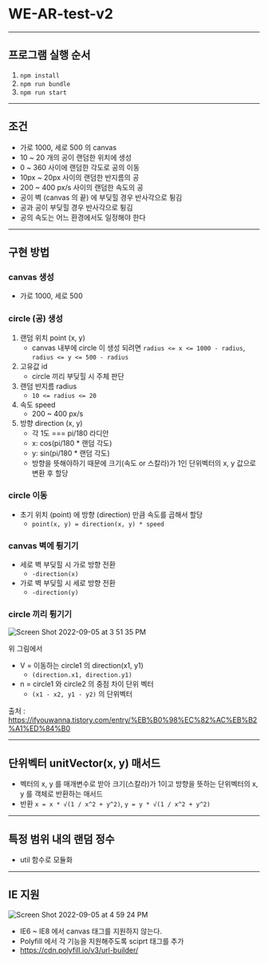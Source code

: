 # WE-AR-test-v2

---
## 프로그램 실행 순서
1. `npm install`
2. `npm run bundle`
3. `npm run start`

---
## 조건
- 가로 1000, 세로 500 의 canvas
- 10 ~ 20 개의 공이 랜덤한 위치에 생성
- 0 ~ 360 사이에 랜덤한 각도로 공의 이동
- 10px ~ 20px 사이의 랜덤한 반지름의 공
- 200 ~ 400 px/s 사이의 랜덤한 속도의 공
- 공이 벽 (canvas 의 끝) 에 부딪힐 경우 반사각으로 튕김
- 공과 공이 부딪힐 경우 반사각으로 튕김
- 공의 속도는 어느 환경에서도 일정해야 한다

---
## 구현 방법
### canvas 생성
- 가로 1000, 세로 500


### circle (공) 생성
1. 랜덤 위치 point (x, y)
    - canvas 내부에 circle 이 생성 되려면 `radius <= x <= 1000 - radius`, `radius <= y <= 500 - radius`
2. 고유값 id
    - circle 끼리 부딪힐 시 주체 판단
3. 랜덤 반지름 radius
    - `10 <= radius <= 20`
4. 속도 speed
    - 200 ~ 400 px/s
5. 방향 direction (x, y)
    - 각 1도 === pi/180 라디안
    - x: cos(pi/180 * 랜덤 각도)
    - y: sin(pi/180 * 랜덤 각도)
    - 방향을 뜻해야하기 때문에 크기(속도 or 스칼라)가 1인 단위벡터의 x, y 값으로 변환 후 할당


### circle 이동
- 초기 위치 (point) 에 방향 (direction) 만큼 속도를 곱해서 할당
    - `point(x, y) = direction(x, y) * speed`


### canvas 벽에 튕기기
- 세로 벽 부딪힐 시 가로 방향 전환 
    - `-direction(x)`
- 가로 벽 부딪힐 시 세로 방향 전환 
    - `-direction(y)`


### circle 끼리 튕기기
![Screen Shot 2022-09-05 at 3 51 35 PM](https://user-images.githubusercontent.com/69745441/188382956-e41640a5-a409-488c-af81-3671a110eb84.png)

위 그림에서 
- V = 이동하는 circle1 의 direction(x1, y1)
  - `(direction.x1, direction.y1)`
- n = circle1 와 circle2 의 중점 차이 단위 벡터
  - `(x1 - x2, y1 - y2)` 의 단위벡터

출처 : https://ifyouwanna.tistory.com/entry/%EB%B0%98%EC%82%AC%EB%B2%A1%ED%84%B0


---
## 단위벡터 unitVector(x, y) 매서드
- 벡터의 x, y 를 매개변수로 받아 크기(스칼라)가 1이고 방향을 뜻하는 단위벡터의 x, y 를 객체로 반환하는 매서드
- 반환 `x = x * √(1 / x^2 + y^2)`, `y = y * √(1 / x^2 + y^2)`


---
## 특정 범위 내의 랜덤 정수
 - util 함수로 모듈화
  

---
## IE 지원
![Screen Shot 2022-09-05 at 4 59 24 PM](https://user-images.githubusercontent.com/69745441/188398674-d8afb7f9-f9e8-4405-854c-625576d5aa3e.png)
- IE6 ~ IE8 에서 canvas 태그를 지원하지 않는다.
- Polyfill 에서 각 기능을 지원해주도록 sciprt 태그를 추가
- https://cdn.polyfill.io/v3/url-builder/ 

